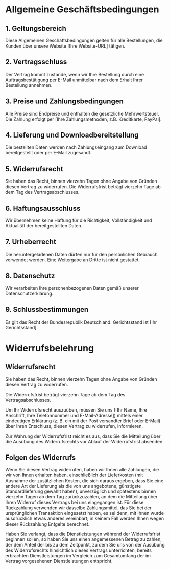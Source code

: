 # Allgemeine Geschäftsbedingungen

## 1. Geltungsbereich

Diese Allgemeinen Geschäftsbedingungen gelten für alle Bestellungen, die Kunden über unsere Website [Ihre Website-URL] tätigen.

## 2. Vertragsschluss

Der Vertrag kommt zustande, wenn wir Ihre Bestellung durch eine Auftragsbestätigung per E-Mail unmittelbar nach dem Erhalt Ihrer Bestellung annehmen.

## 3. Preise und Zahlungsbedingungen

Alle Preise sind Endpreise und enthalten die gesetzliche Mehrwertsteuer. Die Zahlung erfolgt per [Ihre Zahlungsmethoden, z.B. Kreditkarte, PayPal].

## 4. Lieferung und Downloadbereitstellung

Die bestellten Daten werden nach Zahlungseingang zum Download bereitgestellt oder per E-Mail zugesandt.

## 5. Widerrufsrecht

Sie haben das Recht, binnen vierzehn Tagen ohne Angabe von Gründen diesen Vertrag zu widerrufen. Die Widerrufsfrist beträgt vierzehn Tage ab dem Tag des Vertragsabschlusses.

## 6. Haftungsausschluss

Wir übernehmen keine Haftung für die Richtigkeit, Vollständigkeit und Aktualität der bereitgestellten Daten.

## 7. Urheberrecht

Die heruntergeladenen Daten dürfen nur für den persönlichen Gebrauch verwendet werden. Eine Weitergabe an Dritte ist nicht gestattet.

## 8. Datenschutz

Wir verarbeiten Ihre personenbezogenen Daten gemäß unserer Datenschutzerklärung.

## 9. Schlussbestimmungen

Es gilt das Recht der Bundesrepublik Deutschland. Gerichtsstand ist [Ihr Gerichtsstand].

# Widerrufsbelehrung

## Widerrufsrecht

Sie haben das Recht, binnen vierzehn Tagen ohne Angabe von Gründen diesen Vertrag zu widerrufen.

Die Widerrufsfrist beträgt vierzehn Tage ab dem Tag des Vertragsabschlusses.

Um Ihr Widerrufsrecht auszuüben, müssen Sie uns ([Ihr Name, Ihre Anschrift, Ihre Telefonnummer und E-Mail-Adresse]) mittels einer eindeutigen Erklärung (z. B. ein mit der Post versandter Brief oder E-Mail) über Ihren Entschluss, diesen Vertrag zu widerrufen, informieren.

Zur Wahrung der Widerrufsfrist reicht es aus, dass Sie die Mitteilung über die Ausübung des Widerrufsrechts vor Ablauf der Widerrufsfrist absenden.

## Folgen des Widerrufs

Wenn Sie diesen Vertrag widerrufen, haben wir Ihnen alle Zahlungen, die wir von Ihnen erhalten haben, einschließlich der Lieferkosten (mit Ausnahme der zusätzlichen Kosten, die sich daraus ergeben, dass Sie eine andere Art der Lieferung als die von uns angebotene, günstigste Standardlieferung gewählt haben), unverzüglich und spätestens binnen vierzehn Tagen ab dem Tag zurückzuzahlen, an dem die Mitteilung über Ihren Widerruf dieses Vertrags bei uns eingegangen ist. Für diese Rückzahlung verwenden wir dasselbe Zahlungsmittel, das Sie bei der ursprünglichen Transaktion eingesetzt haben, es sei denn, mit Ihnen wurde ausdrücklich etwas anderes vereinbart; in keinem Fall werden Ihnen wegen dieser Rückzahlung Entgelte berechnet.

Haben Sie verlangt, dass die Dienstleistungen während der Widerrufsfrist beginnen sollen, so haben Sie uns einen angemessenen Betrag zu zahlen, der dem Anteil der bis zu dem Zeitpunkt, zu dem Sie uns von der Ausübung des Widerrufsrechts hinsichtlich dieses Vertrags unterrichten, bereits erbrachten Dienstleistungen im Vergleich zum Gesamtumfang der im Vertrag vorgesehenen Dienstleistungen entspricht.